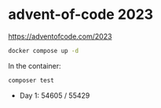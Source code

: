# advent-of-code 2023

<https://adventofcode.com/2023>

```bash
docker compose up -d
```

In the container:

```bash
composer test
```

* Day 1: 54605 / 55429
